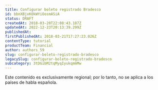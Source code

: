 ```yaml
---
title: Configurar boleto registrado Bradesco
id: bbnXBjvKOkWYiOosmASiA
status: DRAFT
createdAt: 2018-03-20T22:08:43.187Z
updatedAt: 2022-12-23T20:13:39.299Z
publishedAt: 
firstPublishedAt: 2018-03-21T17:27:23.026Z
contentType: tutorial
productTeam: Financial
author: authors_59
slug: configurar-boleto-registrado-bradesco
legacySlug: configurar-boleto-registrado-bradesco
subcategory: 3tDGibM2tqMyqIyukqmmMw
---
```


<div class="alert alert-warning" role="alert">Este contenido es exclusivamente regional; por lo tanto, no se aplica a los países de habla española.</div>
